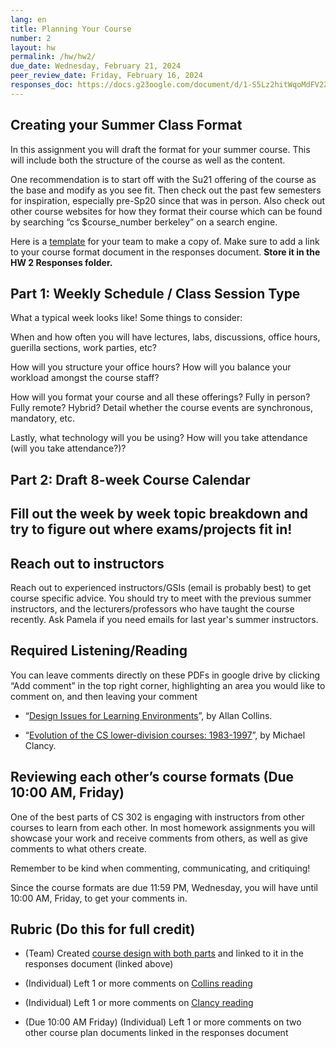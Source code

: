 ```yaml
---
lang: en
title: Planning Your Course
number: 2
layout: hw
permalink: /hw/hw2/
due_date: Wednesday, February 21, 2024
peer_review_date: Friday, February 16, 2024
responses_doc: https://docs.g23oogle.com/document/d/1-S5Lz2hitWqoMdFV2Zs6p_xafOuxLL-cxUqo4wKqoT0/edit
---
```


<!-- Readings w/ responses -->


## Creating your Summer Class Format

In this assignment you will draft the format for your summer course. This will include both the structure of the course as well as the content.

One recommendation is to start off with the Su21 offering of the course as the base and modify as you see fit. Then check out the past few semesters for inspiration, especially pre-Sp20 since that was in person. Also check out other course websites for how they format their course which can be found by searching “cs \$course_number berkeley” on a search engine.

Here is a [<u>template</u>](https://docs.google.com/document/d/19MWjwdlZgJxjaEf030cdQci8pv6DcjXoG-f0phHMRjw/edit#heading=h.kju83aan1jre) for your team to make a copy of. Make sure to add a link to your course format document in the responses document. **Store it in the HW 2 Responses folder.**

## Part 1: Weekly Schedule / Class Session Type

What a typical week looks like! Some things to consider:

When and how often you will have lectures, labs, discussions, office hours, guerilla sections, work parties, etc?

How will you structure your office hours? How will you balance your workload amongst the course staff?

How will you format your course and all these offerings? Fully in person? Fully remote? Hybrid? Detail whether the course events are synchronous, mandatory, etc.

Lastly, what technology will you be using? How will you take attendance (will you take attendance?)?

## Part 2: Draft 8-week Course Calendar

## Fill out the week by week topic breakdown and try to figure out where exams/projects fit in!

## Reach out to instructors

Reach out to experienced instructors/GSIs (email is probably best) to get course specific advice. You should try to meet with the previous summer instructors, and the lecturers/professors who have taught the course recently. Ask Pamela if you need emails for last year's summer instructors.

## Required Listening/Reading

You can leave comments directly on these PDFs in google drive by clicking “Add comment” in the top right corner, highlighting an area you would like to comment on, and then leaving your comment

- “[<u>Design Issues for Learning Environments</u>](https://drive.google.com/file/d/1FwSILCVkDnv0KmOCAIxYkWCyrCYaYSlZ/view?usp=share_link)”, by Allan Collins.

- “[<u>Evolution of the CS lower-division courses: 1983-1997</u>](https://drive.google.com/drive/u/1/folders/1bU3pFfuj28hGgdcLD1ueSevrULKqCYQn)”, by Michael Clancy.

## Reviewing each other’s course formats (Due 10:00 AM, Friday)

One of the best parts of CS 302 is engaging with instructors from other courses to learn from each other. In most homework assignments you will showcase your work and receive comments from others, as well as give comments to what others create.

Remember to be kind when commenting, communicating, and critiquing!

Since the course formats are due 11:59 PM, Wednesday, you will have until 10:00 AM, Friday, to get your comments in.

## Rubric (Do this for full credit)

- (Team) Created [<u>course design with both parts</u>](https://docs.google.com/document/d/19MWjwdlZgJxjaEf030cdQci8pv6DcjXoG-f0phHMRjw/edit#heading=h.kju83aan1jre) and linked to it in the responses document (linked above)

- (Individual) Left 1 or more comments on [<u>Collins reading</u>](https://drive.google.com/file/d/1FwSILCVkDnv0KmOCAIxYkWCyrCYaYSlZ/view?usp=share_link)

- (Individual) Left 1 or more comments on [<u>Clancy reading</u>](https://drive.google.com/drive/u/1/folders/1bU3pFfuj28hGgdcLD1ueSevrULKqCYQn)

- (Due 10:00 AM Friday) (Individual) Left 1 or more comments on two other course plan documents linked in the responses document
